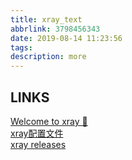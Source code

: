 ```yaml
---
title: xray_text
abbrlink: 3798456343
date: 2019-08-14 11:23:56
tags:
description: more
---
```


## LINKS
[Welcome to xray 👋](https://chaitin.github.io/xray/#/?id=%e2%9c%a8-demo)  
[xray配置文件](https://chaitin.github.io/xray/#/guide/config)  
[xray releases](https://github.com/chaitin/xray/releases)  